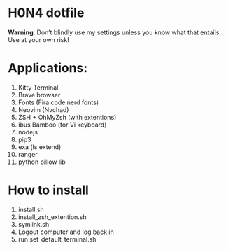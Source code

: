 # H0N4 dotfile
**Warning**: Don’t blindly use my settings unless you know what that entails. Use at your own risk!

# Applications:
1. Kitty Terminal
2. Brave browser
3. Fonts (Fira code nerd fonts)
4. Neovim (Nvchad)
5. ZSH + OhMyZsh (with extentions)
6. ibus Bamboo (for Vi keyboard)
7. nodejs
8. pip3
9. exa (ls extend)
10. ranger 
11. python pillow lib

# How to install
1. install.sh
2. install_zsh_extention.sh
3. symlink.sh
4. Logout computer and log back in
5. run set_default_terminal.sh
